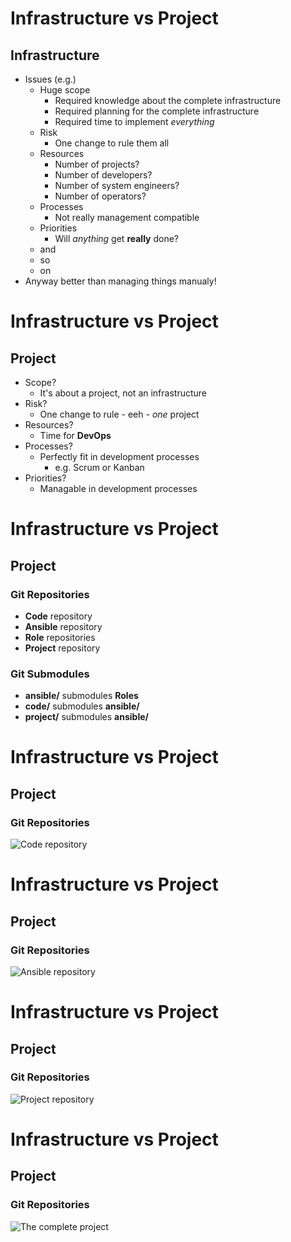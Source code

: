 <!SLIDE command bullets small>

# Infrastructure vs Project

## Infrastructure

* Issues (e.g.)
    * Huge scope
        * Required knowledge about the complete infrastructure
        * Required planning for the complete infrastructure
        * Required time to implement *everything*
    * Risk
        * One change to rule them all
    * Resources
        * Number of projects?
        * Number of developers?
        * Number of system engineers?
        * Number of operators?
    * Processes
        * Not really management compatible
    * Priorities
        * Will *anything* get **really** done?
    * and
    * so
    * on
* Anyway better than managing things manualy!



<!SLIDE command bullets small>

# Infrastructure vs Project

## Project

* Scope?
    * It's about a project, not an infrastructure
* Risk?
    * One change to rule - eeh - *one* project
* Resources?
    * Time for **DevOps**
* Processes?
    * Perfectly fit in development processes
        * e.g. Scrum or Kanban
* Priorities?
    * Managable in development processes



<!SLIDE command bullets small>

# Infrastructure vs Project

## Project

### Git Repositories

* **Code** repository
* **Ansible** repository
* **Role** repositories
* **Project** repository

### Git Submodules

* **ansible/** submodules **Roles**
* **code/** submodules **ansible/**
* **project/** submodules **ansible/**



<!SLIDE command bullets small>

# Infrastructure vs Project

## Project

### Git Repositories

![Code repository](/file/assets/code-repository.png)



<!SLIDE command bullets small>

# Infrastructure vs Project

## Project

### Git Repositories

![Ansible repository](/file/assets/ansible-repository.png)



<!SLIDE command bullets small>

# Infrastructure vs Project

## Project

### Git Repositories

![Project repository](/file/assets/project-repository.png)



<!SLIDE command bullets small>

# Infrastructure vs Project

## Project

### Git Repositories

![The complete project](/file/assets/project.png)


<!-- vim: set nofen ts=4 sw=4 et: -->
